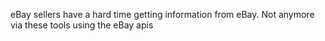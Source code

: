 eBay sellers have a hard time getting information from eBay.
Not anymore via these tools using the eBay apis